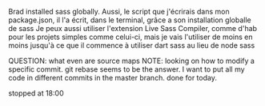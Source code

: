 Brad installed sass globally. 
Aussi, le script que j'écrirais dans mon package.json, il l'a écrit, dans le terminal, grâce a son installation globalle de sass
Je peux aussi utiliser l'extension Live Sass Compiler, comme d'hab pour les projets simples comme celui-ci, mais je vais l'utiliser de moins en moins jusqu'à ce que il commence à utiliser dart sass au lieu de node sass

QUESTION: what even are source maps
NOTE: looking on how to modify a specific commit. git rebase seems to be the answer. I want to put all my code in different commits in the master branch. done for today.

stopped at 18:00